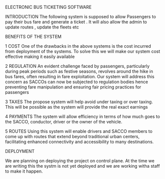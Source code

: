  ELECTRONIC BUS TICKETING SOFTWARE

INTRODUCTION
The following system is supposed to allow Passengers to pay their bus fare and generate a ticket .
It will also allow the admin to update routes , update the fleets etc

BENEFITS OF THE SYSTEM

1 COST
One of the drawbacks in the above systems is the cost incurred from deployment of the systems. To solve this we will make our system cost effective making it easily available 

2 REGULATION
An evident challenge faced by passengers, particularly during peak periods such as festive seasons, revolves around the hike in bus fares, often resulting in fare exploitation. Our system will address this concern as SACCOs can  now be subjected to regulation bodies hence preventing fare manipulation and ensuring fair pricing practices for passengers

3 TAXES
The propose system will help avoid under taxing or over taxing. This will be possible as the system will provide the real exact earnings

4 PAYMENTS
The system will allow efficiency in terms of how much goes to the SACCO, conductor, driver or the owner of the vehicle.

5 ROUTES
Using this system will enable drivers and SACCO members to come up with routes that extend beyond traditional urban centers, facilitating enhanced connectivity and accessibility to many destinations.


DEPLOYMENT

We are planning on deploying the project on control plane.
At the time we are writing this the systm is not yet deployed and we are working witha staff to make it happen.
